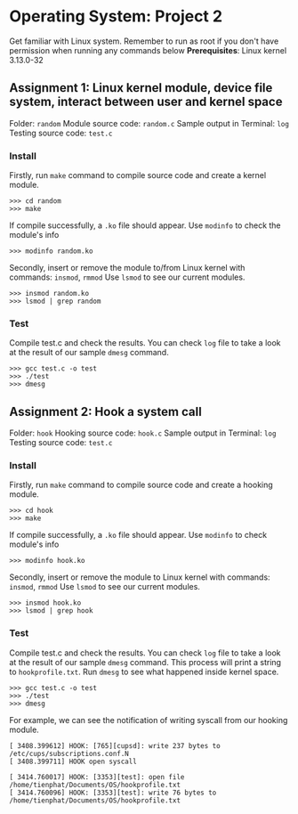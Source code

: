 # Operating System: Project 2
Get familiar with Linux system. Remember to run as root if you don't have permission when running any commands below
**Prerequisites**: Linux kernel 3.13.0-32

## Assignment 1: Linux kernel module, device file system, interact between user and kernel space
Folder: `random`
Module source code: `random.c`
Sample output in Terminal: `log`
Testing source code: `test.c`
### Install
Firstly, run `make` command to compile source code and create a kernel module.
```
>>> cd random
>>> make
```
If compile successfully, a `.ko` file should appear. 
Use `modinfo` to check the module's info
```
>>> modinfo random.ko
```

Secondly, insert or remove the module to/from Linux kernel with commands: `insmod`, `rmmod`
Use `lsmod` to see our current modules.
```
>>> insmod random.ko
>>> lsmod | grep random
```

### Test
Compile test.c and check the results. You can check `log` file to take a look at the result of our sample `dmesg` command.
```
>>> gcc test.c -o test
>>> ./test
>>> dmesg
``` 

## Assignment 2: Hook a system call
Folder: `hook`
Hooking source code: `hook.c`
Sample output in Terminal: `log`
Testing source code: `test.c`
### Install
Firstly, run `make` command to compile source code and create a hooking module.
```
>>> cd hook
>>> make
```
If compile successfully, a `.ko` file should appear. 
Use `modinfo` to check module's info
```
>>> modinfo hook.ko
```

Secondly, insert or remove the module to Linux kernel with commands: `insmod`, `rmmod`
Use `lsmod` to see our current modules.
```
>>> insmod hook.ko
>>> lsmod | grep hook
```

### Test
Compile test.c and check the results. You can check `log` file to take a look at the result of our sample `dmesg` command.
This process will print a string to `hookprofile.txt`. Run `dmesg` to see what happened inside kernel space.
```
>>> gcc test.c -o test
>>> ./test
>>> dmesg
``` 

For example, we can see the notification of writing syscall from our hooking module.
```
[ 3408.399612] HOOK: [765][cupsd]: write 237 bytes to /etc/cups/subscriptions.conf.N
[ 3408.399711] HOOK open syscall

[ 3414.760017] HOOK: [3353][test]: open file /home/tienphat/Documents/OS/hookprofile.txt
[ 3414.760096] HOOK: [3353][test]: write 76 bytes to /home/tienphat/Documents/OS/hookprofile.txt
```
